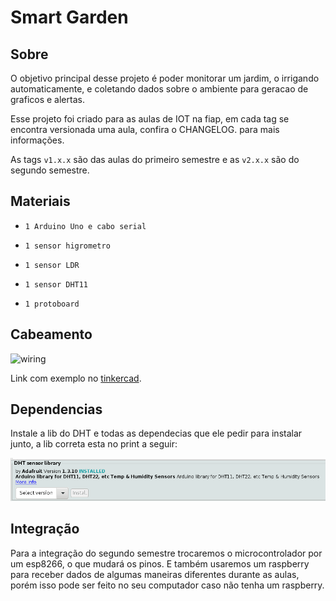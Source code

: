 # Smart Garden

## Sobre

O objetivo principal desse projeto é poder monitorar um jardim, o irrigando automaticamente, e coletando dados sobre o ambiente para geracao de graficos e alertas.

Esse projeto foi criado para as aulas de IOT na fiap, em cada tag se encontra versionada uma aula, confira o CHANGELOG. para mais informações.

As tags `v1.x.x` são das aulas do primeiro semestre e as `v2.x.x` são do segundo semestre.

## Materiais

* `1 Arduino Uno e cabo serial`

* `1 sensor higrometro`

* `1 sensor LDR`

* `1 sensor DHT11`

* `1 protoboard`

## Cabeamento

![wiring](img/wiring.png)

Link com exemplo no [tinkercad]().

## Dependencias

Instale a lib do DHT e todas as dependecias que ele pedir para instalar junto, a lib correta esta no print a seguir:

![dht_lib](img/dht_lib.png)

## Integração

Para a integração do segundo semestre trocaremos o microcontrolador por um esp8266, o que mudará os pinos.
E também usaremos um raspberry para receber dados de algumas maneiras diferentes durante as aulas, porém isso pode ser feito no seu computador caso não tenha um raspberry.
